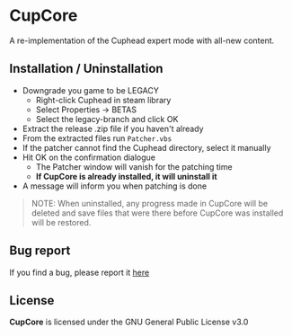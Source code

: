 # CupCore
A re-implementation of the Cuphead expert mode with all-new content.

## Installation / Uninstallation
- Downgrade you game to be LEGACY
  - Right-click Cuphead in steam library
  - Select Properties -> BETAS
  - Select the legacy-branch and click OK
- Extract the release .zip file if you haven't already
- From the extracted files run `Patcher.vbs`
- If the patcher cannot find the Cuphead directory, select it manually
- Hit OK on the confirmation dialogue
  - The Patcher window will vanish for the patching time
  - **If CupCore is already installed, it will uninstall it**
- A message will inform you when patching is done

> NOTE: When uninstalled, any progress made in CupCore will be deleted and save files that were there before CupCore was installed will be restored.

## Bug report
If you find a bug, please report it [here](https://github.com/Grub4K/CupCore-dist/issues)

## License
**CupCore** is licensed under the GNU General Public License v3.0
